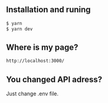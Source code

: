 ## Installation and runing
```bash
$ yarn
$ yarn dev
```
## Where is my page?
```bash
http://localhost:3000/
```
## You changed  API adress?
Just change .env file.
